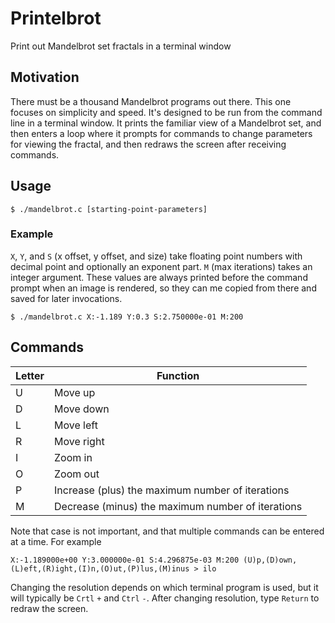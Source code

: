 # Printelbrot
Print out Mandelbrot set fractals in a terminal window

## Motivation

There must be a thousand Mandelbrot programs out there. This one focuses on
simplicity and speed. It's designed to be run from the command line in a
terminal window. It prints the familiar view of a Mandelbrot set, and then
enters a loop where it prompts for commands to change parameters for viewing
the fractal, and then redraws the screen after receiving commands.

## Usage

    $ ./mandelbrot.c [starting-point-parameters]

### Example

`X`, `Y`, and `S` (x offset, y offset, and size) take floating point numbers
with decimal point and optionally an exponent part. `M` (max iterations) takes
an integer argument. These values are always printed before the command prompt
when an image is rendered, so they can me copied from there and saved for later
invocations.

    $ ./mandelbrot.c X:-1.189 Y:0.3 S:2.750000e-01 M:200

## Commands

|Letter|Function|
|------|--------|
|U|Move up|
|D|Move down|
|L|Move left|
|R|Move right|
|I|Zoom in|
|O|Zoom out|
|P|Increase (plus) the maximum number of iterations|
|M|Decrease (minus) the maximum number of iterations|

Note that case is not important, and that multiple commands can be entered at a
time. For example

```
X:-1.189000e+00 Y:3.000000e-01 S:4.296875e-03 M:200 (U)p,(D)own,(L)eft,(R)ight,(I)n,(O)ut,(P)lus,(M)inus > ilo
```

Changing the resolution depends on which terminal program is used, but it will
typically be `Crtl` `+` and `Ctrl` `-`. After changing resolution, type
`Return` to redraw the screen.
